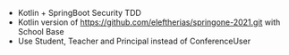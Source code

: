 * Kotlin + SpringBoot Security TDD
* Kotlin version of https://github.com/eleftherias/springone-2021.git with School Base
* Use Student, Teacher and Principal instead of ConferenceUser